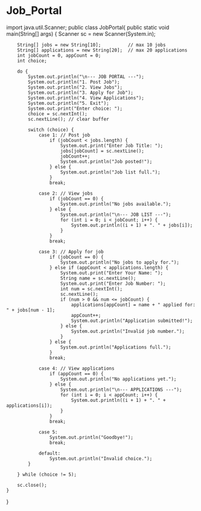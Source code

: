 # Job_Portal
import java.util.Scanner;
public class JobPortal{
    public static void main(String[] args) {
        Scanner sc = new Scanner(System.in);

        String[] jobs = new String[10];          // max 10 jobs
        String[] applications = new String[20];  // max 20 applications
        int jobCount = 0, appCount = 0;
        int choice;

        do {
            System.out.println("\n--- JOB PORTAL ---");
            System.out.println("1. Post Job");
            System.out.println("2. View Jobs");
            System.out.println("3. Apply for Job");
            System.out.println("4. View Applications");
            System.out.println("5. Exit");
            System.out.print("Enter choice: ");
            choice = sc.nextInt();
            sc.nextLine(); // clear buffer

            switch (choice) {
                case 1: // Post job
                    if (jobCount < jobs.length) {
                        System.out.print("Enter Job Title: ");
                        jobs[jobCount] = sc.nextLine();
                        jobCount++;
                        System.out.println("Job posted!");
                    } else {
                        System.out.println("Job list full.");
                    }
                    break;

                case 2: // View jobs
                    if (jobCount == 0) {
                        System.out.println("No jobs available.");
                    } else {
                        System.out.println("\n--- JOB LIST ---");
                        for (int i = 0; i < jobCount; i++) {
                            System.out.println((i + 1) + ". " + jobs[i]);
                        }
                    }
                    break;

                case 3: // Apply for job
                    if (jobCount == 0) {
                        System.out.println("No jobs to apply for.");
                    } else if (appCount < applications.length) {
                        System.out.print("Enter Your Name: ");
                        String name = sc.nextLine();
                        System.out.print("Enter Job Number: ");
                        int num = sc.nextInt();
                        sc.nextLine();
                        if (num > 0 && num <= jobCount) {
                            applications[appCount] = name + " applied for: " + jobs[num - 1];
                            appCount++;
                            System.out.println("Application submitted!");
                        } else {
                            System.out.println("Invalid job number.");
                        }
                    } else {
                        System.out.println("Applications full.");
                    }
                    break;

                case 4: // View applications
                    if (appCount == 0) {
                        System.out.println("No applications yet.");
                    } else {
                        System.out.println("\n--- APPLICATIONS ---");
                        for (int i = 0; i < appCount; i++) {
                            System.out.println((i + 1) + ". " + applications[i]);
                        }
                    }
                    break;

                case 5:
                    System.out.println("Goodbye!");
                    break;

                default:
                    System.out.println("Invalid choice.");
            }

        } while (choice != 5);

        sc.close();
    }
}
